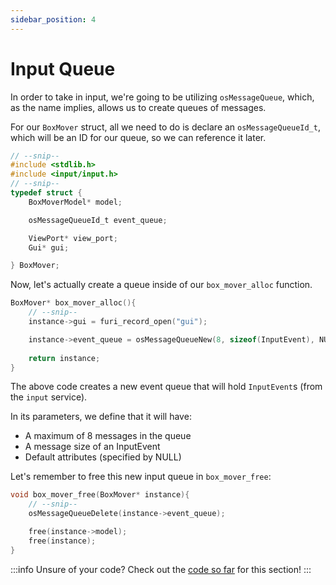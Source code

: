 ```yaml
---
sidebar_position: 4
---
```


# Input Queue

In order to take in input, we're going to be utilizing `osMessageQueue`, which, as the name implies, allows us to create queues of messages.

For our `BoxMover` struct, all we need to do is declare an `osMessageQueueId_t`, which will be an ID for our queue, so we can reference it later.
```c
// --snip--
#include <stdlib.h>
#include <input/input.h>
// --snip--
typedef struct {
    BoxMoverModel* model;

    osMessageQueueId_t event_queue;

    ViewPort* view_port;
    Gui* gui;

} BoxMover;
```

Now, let's actually create a queue inside of our `box_mover_alloc` function.

```c
BoxMover* box_mover_alloc(){
    // --snip--
    instance->gui = furi_record_open("gui");

    instance->event_queue = osMessageQueueNew(8, sizeof(InputEvent), NULL);
    
    return instance;
}
```
The above code creates a new event queue that will hold `InputEvent`s (from the `input` service).

In its parameters, we define that it will have:
- A maximum of 8 messages in the queue
- A message size of an InputEvent
- Default attributes (specified by NULL)

Let's remember to free this new input queue in `box_mover_free`:

```c
void box_mover_free(BoxMover* instance){
    // --snip--
    osMessageQueueDelete(instance->event_queue);

    free(instance->model);
    free(instance);
}
```

:::info Unsure of your code?
Check out the [code so far](https://github.com/at-manos/flipper-swdocs/tree/main/docs/your-first-program/code-so-far/input-queue) for this section!
:::
